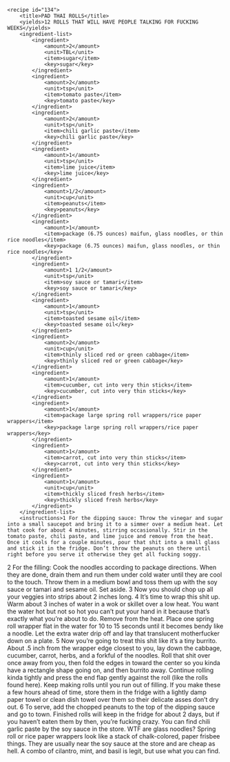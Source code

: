 <?xml version="1.0" encoding="UTF-8"?>
<!DOCTYPE gourmetDoc>
<gourmetDoc>

	<recipe id="134">
		<title>PAD THAI ROLLS</title>
		<yields>12 ROLLS THAT WILL HAVE PEOPLE TALKING FOR FUCKING WEEKS</yields>
		<ingredient-list>
			<ingredient>
				<amount>2</amount>
				<unit>TBL</unit>
				<item>sugar</item>
				<key>sugar</key>
			</ingredient>
			<ingredient>
				<amount>2</amount>
				<unit>tsp</unit>
				<item>tomato paste</item>
				<key>tomato paste</key>
			</ingredient>
			<ingredient>
				<amount>2</amount>
				<unit>tsp</unit>
				<item>chili garlic paste</item>
				<key>chili garlic paste</key>
			</ingredient>
			<ingredient>
				<amount>1</amount>
				<unit>tsp</unit>
				<item>lime juice</item>
				<key>lime juice</key>
			</ingredient>
			<ingredient>
				<amount>1/2</amount>
				<unit>cup</unit>
				<item>peanuts</item>
				<key>peanuts</key>
			</ingredient>
			<ingredient>
				<amount>1</amount>
				<item>package (6.75 ounces) maifun, glass noodles, or thin rice noodles</item>
				<key>package (6.75 ounces) maifun, glass noodles, or thin rice noodles</key>
			</ingredient>
			<ingredient>
				<amount>1 1/2</amount>
				<unit>tsp</unit>
				<item>soy sauce or tamari</item>
				<key>soy sauce or tamari</key>
			</ingredient>
			<ingredient>
				<amount>1</amount>
				<unit>tsp</unit>
				<item>toasted sesame oil</item>
				<key>toasted sesame oil</key>
			</ingredient>
			<ingredient>
				<amount>2</amount>
				<unit>cup</unit>
				<item>thinly sliced red or green cabbage</item>
				<key>thinly sliced red or green cabbage</key>
			</ingredient>
			<ingredient>
				<amount>1</amount>
				<item>cucumber, cut into very thin sticks</item>
				<key>cucumber, cut into very thin sticks</key>
			</ingredient>
			<ingredient>
				<amount>1</amount>
				<item>package large spring roll wrappers/rice paper wrappers</item>
				<key>package large spring roll wrappers/rice paper wrappers</key>
			</ingredient>
			<ingredient>
				<amount>1</amount>
				<item>carrot, cut into very thin sticks</item>
				<key>carrot, cut into very thin sticks</key>
			</ingredient>
			<ingredient>
				<amount>1</amount>
				<unit>cup</unit>
				<item>thickly sliced fresh herbs</item>
				<key>thickly sliced fresh herbs</key>
			</ingredient>
		</ingredient-list>
		<instructions>1 For the dipping sauce: Throw the vinegar and sugar into a small saucepot and bring it to a simmer over a medium heat. Let that cook for about 4 minutes, stirring occasionally. Stir in the tomato paste, chili paste, and lime juice and remove from the heat. Once it cools for a couple minutes, pour that shit into a small glass and stick it in the fridge. Don’t throw the peanuts on there until right before you serve it otherwise they get all fucking soggy.
2 For the filling: Cook the noodles according to package directions. When they are done, drain them and run them under cold water until they are cool to the touch. Throw them in a medium bowl and toss them up with the soy sauce or tamari and sesame oil. Set aside.
3 Now you should chop up all your veggies into strips about 2 inches long.
4 It’s time to wrap this shit up. Warm about 3 inches of water in a wok or skillet over a low heat. You want the water hot but not so hot you can’t put your hand in it because that’s exactly what you’re about to do. Remove from the heat. Place one spring roll wrapper flat in the water for 10 to 15 seconds until it becomes bendy like a noodle. Let the extra water drip off and lay that translucent motherfucker down on a plate.
5 Now you’re going to treat this shit like it’s a tiny burrito. About .5 inch from the wrapper edge closest to you, lay down the cabbage, cucumber, carrot, herbs, and a forkful of the noodles. Roll that shit over once away from you, then fold the edges in toward the center so you kinda have a rectangle shape going on, and then burrito away. Continue rolling kinda tightly and press the end flap gently against the roll (like the rolls found here). Keep making rolls until you run out of filling. If you make these a few hours ahead of time, store them in the fridge with a lightly damp paper towel or clean dish towel over them so their delicate asses don’t dry out.
6 To serve, add the chopped peanuts to the top of the dipping sauce and go to town. Finished rolls will keep in the fridge for about 2 days, but if you haven’t eaten them by then, you’re fucking crazy.</instructions>
		<modifications>You can find chili garlic paste by the soy sauce in the store.
 WTF are glass noodles?
 Spring roll or rice paper wrappers look like a stack of chalk-colored, paper frisbee things. They are usually near the soy sauce at the store and are cheap as hell.
 A combo of cilantro, mint, and basil is legit, but use what you can find.</modifications>

</gourmetDoc>